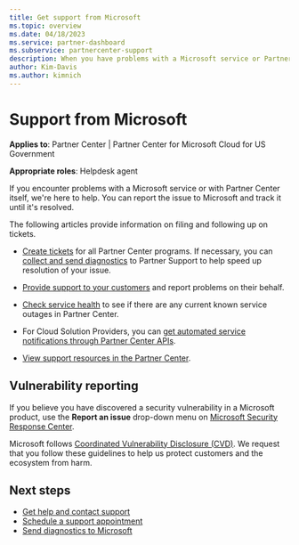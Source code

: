 ```yaml
---
title: Get support from Microsoft
ms.topic: overview
ms.date: 04/18/2023
ms.service: partner-dashboard
ms.subservice: partnercenter-support
description: When you have problems with a Microsoft service or Partner Center, escalate the issue to Microsoft and track the issue until it's resolved.
author: Kim-Davis
ms.author: kimnich
---
```


# Support from Microsoft

**Applies to**: Partner Center | Partner Center for Microsoft Cloud for US Government

**Appropriate roles**: Helpdesk agent

If you encounter problems with a Microsoft service or with Partner Center itself, we're here to help. You can report the issue to Microsoft and track it until it's resolved.

The following articles provide information on filing and following up on tickets.

- [Create tickets](report-problems-with-partner-center.md) for all Partner Center programs. If necessary, you can [collect and send diagnostics](send-diagnostics.md) to Partner Support to help speed up resolution of your issue.

- [Provide support to your customers](report-problems-on-behalf-of-a-customer.md) and report problems on their behalf.

- [Check service health](check-service-health.md) to see if there are any current known service outages in Partner Center.

- For Cloud Solution Providers, you can [get automated service notifications through Partner Center APIs](/partner-center/develop/get-automated-service-notifications-with-our-apis).

- [View support resources in the Partner Center](https://partner.microsoft.com/support/?stage=1).

## Vulnerability reporting

If you believe you have discovered a security vulnerability in a Microsoft product, use the **Report an issue** drop-down menu on [Microsoft Security Response Center](https://msrc.microsoft.com/).

Microsoft follows [Coordinated Vulnerability Disclosure (CVD)](https://www.microsoft.com/msrc/cvd?rtc=1). We request that you follow these guidelines to help us protect customers and the ecosystem from harm.

## Next steps

- [Get help and contact support](report-problems-with-partner-center.md)
- [Schedule a support appointment](schedule-support-appointment.md)
- [Send diagnostics to Microsoft](send-diagnostics.md)
